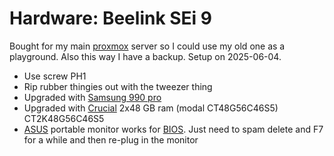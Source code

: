 # Hardware: Beelink SEi 9

Bought for my main [proxmox](../635) server so I could use my old one as a playground. Also this way I have a backup. Setup on 2025-06-04.

- Use screw PH1
- Rip rubber thingies out with the tweezer thing
- Upgraded with [Samsung 990 pro](../0)
- Upgraded with [Crucial](../0) 2x48 GB ram (modal CT48G56C46S5) CT2K48G56C46S5
- [ASUS](../0) portable monitor works for [BIOS](../0). Just need to spam delete and F7 for a while and then re-plug in the monitor